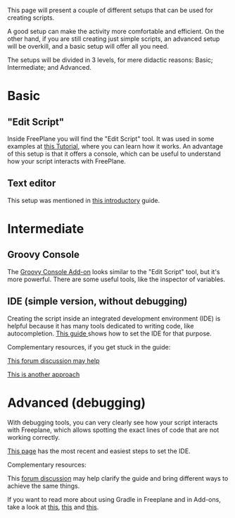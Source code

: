 This page will present a couple of different setups that can be used for creating scripts. 

A good setup can make the activity more comfortable and efficient. On the other hand, if you are still creating just simple scripts, an advanced setup will be overkill, and a basic setup will offer all you need.

The setups will be divided in 3 levels, for mere didactic reasons: Basic; Intermediate; and Advanced.


# Basic

## "Edit Script"
Inside FreePlane you will find the "Edit Script" tool. It was used in some examples  at [this Tutorial](api-groovy-tutorial.md#script---set-details), where you can learn how it works. An advantage of this setup is that it offers a console, which can be useful to understand how your script interacts with FreePlane.

## Text editor
This setup was mentioned in [this introductory](Scripting.md#select-an-editor) guide.


# Intermediate
## Groovy Console
The [Groovy Console Add-on](https://github.com/EdoFro/Freeplane_groovyConsole) looks similar to the "Edit Script" tool, but it's more powerful. There are some useful tools, like the inspector of variables. 

## IDE (simple version, without debugging)
Creating the script inside an integrated development environment (IDE) is helpful because it has many tools dedicated to writing code, like autocompletion.
[This guide ](intellij-idea-setup.md)shows how to set the IDE for that purpose.

Complementary resources, if you get stuck in the guide:

[This forum discussion may help](https://github.com/freeplane/freeplane/discussions/589)

[This is another approach](Edit_scripts_in_Eclipse.md)


# Advanced (debugging)
With debugging tools, you can very clearly see how your script interacts with Freeplane, which allows spotting the exact lines of code that are not working correctly.

[This page](Setting_IDE_for_debugging.md) has the most recent and easiest steps to set the IDE. 

Complementary resources:

This [forum discussion](https://github.com/freeplane/freeplane/discussions/1321) may help clarify the guide and bring different ways to achieve the same things.

If you want to read more about using Gradle in Freeplane and in Add-ons, take a look at [this](https://github.com/freeplane/gradle-plugin/discussions/6), [this](https://github.com/freeplane/freeplane/discussions/405) and [this](https://github.com/freeplane/freeplane/discussions/258).
